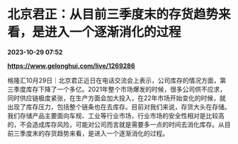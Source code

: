 # 北京君正：从目前三季度末的存货趋势来看，是进入一个逐渐消化的过程

**2023-10-29 07:52**

**https://www.gelonghui.com/live/1269286**

格隆汇10月29日｜北京君正近日在电话交流会上表示，公司库存的情况方面，第三季度库存下降了一个多亿。2021年整个市场爆发的时候，很多公司供不应求，同时供应链极度紧张，在生产方面会加大投入，在22年市场开始变化的时候，就出现了库存压力，包括整个链条也在去库存。目前对我们来说，存货大头在存储。我们存储产品主要面向车规、工业等行业市场，行业市场的安全性相对是比较高的，不会造成库存风险，可能对公司而言就是需要多一点的时间去消化库存。从目前三季度末的存货趋势来看，是进入一个逐渐消化的过程。